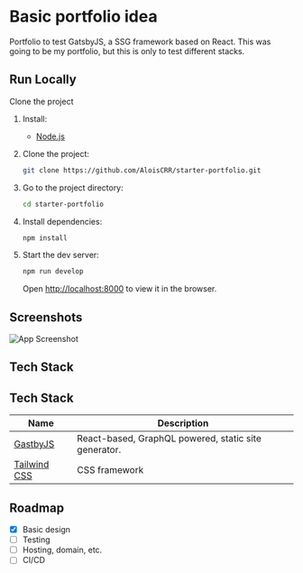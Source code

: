 # Basic portfolio idea

Portfolio to test GatsbyJS, a SSG framework based on React. This was going to be my portfolio, but this is only to test different stacks.

## Run Locally

Clone the project

1. Install:

   - [Node.js](https://nodejs.org/es/download/)

1. Clone the project:

   ```bash
   git clone https://github.com/AloisCRR/starter-portfolio.git
   ```

1. Go to the project directory:

   ```bash
   cd starter-portfolio
   ```

1. Install dependencies:

   ```bash
   npm install
   ```

1. Start the dev server:

   ```bash
   npm run develop
   ```

   Open [http://localhost:8000](http://localhost:8000) to view it in the browser.

## Screenshots

![App Screenshot](https://i.imgur.com/T55uM7V.png)

## Tech Stack

## Tech Stack

| Name                                     | Description                                          |
| ---------------------------------------- | ---------------------------------------------------- |
| [GastbyJS](https://www.gatsbyjs.com/)    | React-based, GraphQL powered, static site generator. |
| [Tailwind CSS](https://tailwindcss.com/) | CSS framework                                        |

## Roadmap

- [x] Basic design
- [ ] Testing
- [ ] Hosting, domain, etc.
- [ ] CI/CD

